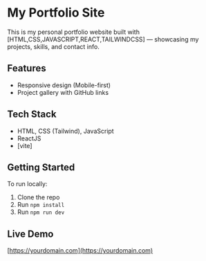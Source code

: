 # My Portfolio Site

This is my personal portfolio website built with [HTML,CSS,JAVASCRIPT,REACT,TAILWINDCSS] — showcasing my projects, skills, and contact info.

## Features
- Responsive design (Mobile-first)
- Project gallery with GitHub links


## Tech Stack
- HTML, CSS (Tailwind), JavaScript
- ReactJS 
- [vite]

## Getting Started
To run locally:
1. Clone the repo
2. Run `npm install`
3. Run `npm run dev`

## Live Demo
[https://yourdomain.com](https://yourdomain.com)


